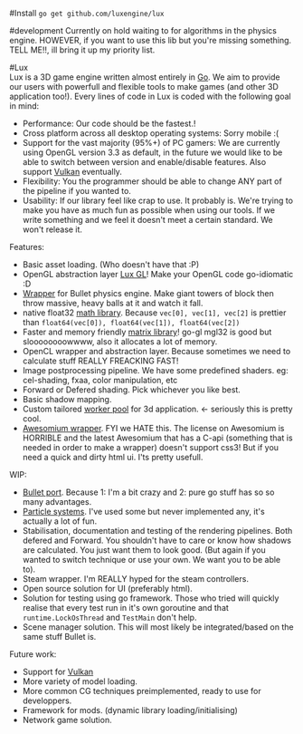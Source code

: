 #Install
`go get github.com/luxengine/lux`

#development
Currently on hold waiting to for algorithms in the physics engine. HOWEVER, if you want to use this lib but you're missing something. TELL ME!!, ill bring it up my priority list.

#Lux  
Lux is a 3D game engine written almost entirely in [Go](http://golang.org/). We aim to provide our users with powerfull and flexible tools to make games (and other 3D application too!).
Every lines of code in Lux is coded with the following goal in mind:
* Performance: Our code should be the fastest.!
* Cross platform across all desktop operating systems: Sorry mobile :(
* Support for the vast majority (95%+) of PC gamers: We are currently using OpenGL version 3.3 as default, in the future we would like to be able to switch between version and enable/disable features. Also support [Vulkan](https://www.khronos.org/vulkan) eventually.
* Flexibility: You the programmer should be able to change ANY part of the pipeline if you wanted to.
* Usability: If our library feel like crap to use. It probably is. We're trying to make you have as much fun as possible when using our tools. If we write something and we feel it doesn't meet a certain standard. We won't release it.


Features:  
* Basic asset loading. (Who doesn't have that :P)
* OpenGL abstraction layer [Lux GL](https://github.com/luxengine/gl)! Make your OpenGL code go-idiomatic :D
* [Wrapper](https://github.com/luxengine/gobullet) for Bullet physics engine. Make giant towers of block then throw massive, heavy balls at it and watch it fall.
* native float32 [math library](https://github.com/luxengine/math). Because `vec[0], vec[1], vec[2]` is prettier than `float64(vec[0]), float64(vec[1]), float64(vec[2])`
* Faster and memory friendly [matrix library](https://github.com/luxengine/glm)! go-gl mgl32 is good but sloooooooowwww, also it allocates a lot of memory.
* OpenCL wrapper and abstraction layer. Because sometimes we need to calculate stuff REALLY FREACKING FAST!
* Image postprocessing pipeline. We have some predefined shaders. eg: cel-shading, fxaa, color manipulation, etc
* Forward or Defered shading. Pick whichever you like best.
* Basic shadow mapping.
* Custom tailored [worker pool](https://github.com/luxengine/lux/blob/master/AssetManager.go) for 3d application. <- seriously this is pretty cool.
* [Awesomium wrapper](https://github.com/luxengine/gosomium). FYI we HATE this. The license on Awesomium is HORRIBLE and the latest Awesomium that has a C-api (something that is needed in order to make a wrapper) doesn't support css3! But if you need a quick and dirty html ui. I'ts pretty usefull.

WIP:  
* [Bullet port](https://github.com/luxengine/bullet). Because 1: I'm a bit crazy and 2: pure go stuff has so so many advantages.
* [Particle systems](https://github.com/luxengine/lux/blob/master/particlesystems.go). I've used some but never implemented any, it's actually a lot of fun.
* Stabilisation, documentation and testing of the rendering pipelines. Both defered and Forward. You shouldn't have to care or know how shadows are calculated. You just want them to look good. (But again if you wanted to switch technique or use your own. We want you to be able to).
* Steam wrapper. I'm REALLY hyped for the steam controllers.
* Open source solution for UI (preferably html).
* Solution for testing using go framework. Those who tried will quickly realise that every test run in it's own goroutine and that `runtime.LockOsThread` and `TestMain` don't help.
* Scene manager solution. This will most likely be integrated/based on the same stuff Bullet is.

Future work:
* Support for [Vulkan](https://www.khronos.org/vulkan)
* More variety of model loading.
* More common CG techniques preimplemented, ready to use for developpers.
* Framework for mods. (dynamic library loading/initialising)
* Network game solution.